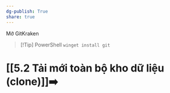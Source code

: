 ```yaml
---
dg-publish: True
share: true
---
```

Mở GitKraken
> [!Tip] PowerShell
> `winget install git`

# [[5.2 Tải mới toàn bộ kho dữ liệu (clone)]]➡️
